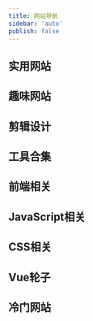 ```yaml
---
title: 网站导航
sidebar: 'auto'
publish: false
---
```


<!-- more -->

## 实用网站

<web-links navbars="实用网站"/>

## 趣味网站

<web-links navbars="趣味网站"/>

## 剪辑设计

<web-links navbars="剪辑设计"/>

## 工具合集

<web-links navbars="工具合集"/>

## 前端相关

<web-links navbars="前端相关"/>

## JavaScript相关

<web-links navbars="JavaScript相关"/>

## CSS相关

<web-links navbars="CSS相关"/>

## Vue轮子

<web-links navbars="Vue轮子"/>


## 冷门网站

<web-links navbars="冷门网站"/>



